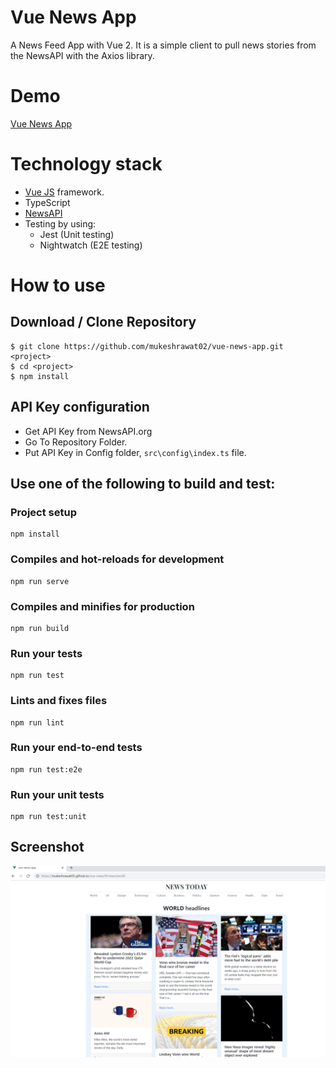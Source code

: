 # Vue News App
A News Feed App with Vue 2. It is a simple client to pull news stories from the NewsAPI with the Axios library.

# Demo
[Vue News App](https://mukeshrawat02.github.io/vue-news/)

# Technology stack
- [Vue JS](https://vuejs.org/v2/guide/) framework.
- TypeScript
- [NewsAPI](https://newsapi.org/)
- Testing by using: 
    - Jest (Unit testing)
    - Nightwatch (E2E testing)

# How to use

## Download / Clone Repository
```
$ git clone https://github.com/mukeshrawat02/vue-news-app.git <project>
$ cd <project>
$ npm install
```

## API Key configuration

* Get API Key from NewsAPI.org
* Go To Repository Folder.
* Put API Key in Config folder, ```src\config\index.ts``` file.


## Use one of the following to build and test:

### Project setup
```
npm install
```

### Compiles and hot-reloads for development
```
npm run serve
```

### Compiles and minifies for production
```
npm run build
```

### Run your tests
```
npm run test
```

### Lints and fixes files
```
npm run lint
```

### Run your end-to-end tests
```
npm run test:e2e
```

### Run your unit tests
```
npm run test:unit
```

## Screenshot
![Alt text](/screenshot-vue-news-app.PNG?raw=true "World News Page")
